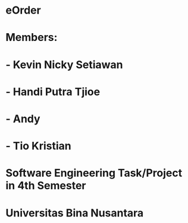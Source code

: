 # eOrder

# Members:
# - Kevin Nicky Setiawan
# - Handi Putra Tjioe
# - Andy
# - Tio Kristian

# Software Engineering Task/Project in 4th Semester
# Universitas Bina Nusantara
